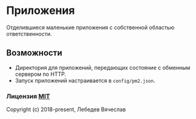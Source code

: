 # Приложения
Отделившиеся маленькие приложения с собственной областью ответственности.

## Возможности
* Директория для приложений, передающих состояние с обменным сервером по HTTP.
* Запуск приложений настраивается в `config/pm2.json`.

### Лицензия [MIT](http://opensource.org/licenses/MIT)
Copyright (c) 2018-present, Лебедев Вячеслав
